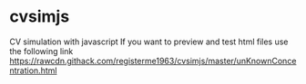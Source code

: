 # cvsimjs
CV simulation with javascript
If you want to preview and test html files use the following link
https://rawcdn.githack.com/registerme1963/cvsimjs/master/unKnownConcentration.html
